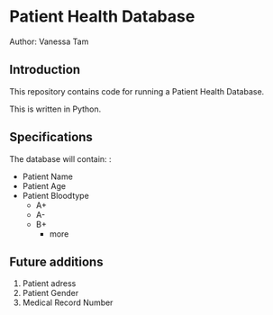 # Patient Health Database

Author: Vanessa Tam 

## Introduction
This repository contains code for running a Patient Health Database.

This is written in Python.

## Specifications
The database will contain: :
* Patient Name
* Patient Age
* Patient Bloodtype
	- A+
	- A-
	- B+
		* more

## Future additions
1. Patient adress
1. Patient Gender
1. Medical Record Number
